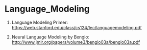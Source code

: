 # Language_Modeling

1. Language Modeling Primer: https://web.stanford.edu/class/cs124/lec/languagemodeling.pdf

2. Neural Language Modeling by Bengio: http://www.jmlr.org/papers/volume3/bengio03a/bengio03a.pdf

